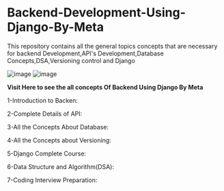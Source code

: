 # Backend-Development-Using-Django-By-Meta
This repository contains all the general topics concepts that are necessary for backend Development,API's Development,Database Concepts,DSA,Versioning control and Django


![image](https://github.com/codebyalisher/Backend-Development-Using-Django-By-Meta/assets/62823194/299c4a18-b747-467e-ab37-3a009ce5cc86) ![image](https://github.com/codebyalisher/Backend-Development-Using-Django-By-Meta/assets/62823194/ab97f021-ec8c-4d86-976f-afde58c49c2d)


**Visit Here to see the all concepts Of Backend Using Django By Meta**

1-Introduction to Backen:

2-Complete Details of API:

3-All the Concepts About Database:

4-All the Concepts about Versioning:

5-Django Complete Course:

6-Data Structure and Algorithm(DSA):

7-Coding Interview Preparation:

